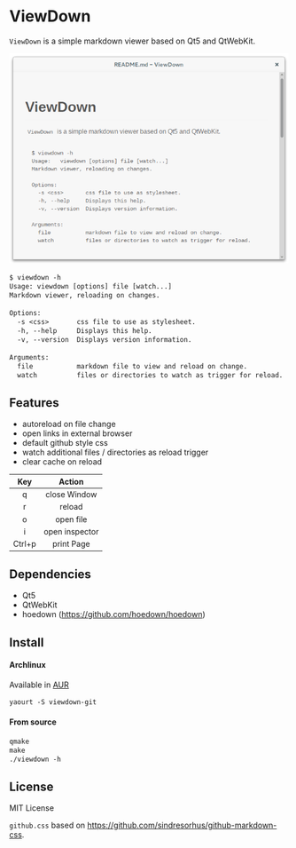 ViewDown
========

`ViewDown` is a simple markdown viewer based on Qt5 and QtWebKit.

![README](readme.png)

	$ viewdown -h
	Usage: viewdown [options] file [watch...]
	Markdown viewer, reloading on changes.

	Options:
	  -s <css>       css file to use as stylesheet.
	  -h, --help     Displays this help.
	  -v, --version  Displays version information.

	Arguments:
	  file           markdown file to view and reload on change.
	  watch          files or directories to watch as trigger for reload.

Features
--------

* autoreload on file change
* open links in external browser
* default github style css
* watch additional files / directories as reload trigger
* clear cache on reload

|   Key  | Action         |
|:------:|:--------------:|
|   q    | close Window   |
|   r    | reload         |
|   o    | open file      |
|   i    | open inspector |
| Ctrl+p | print Page     |

Dependencies
------------

* Qt5
* QtWebKit
* hoedown (<https://github.com/hoedown/hoedown>)

Install
-------

#### Archlinux

Available in [AUR](https://aur.archlinux.org/packages/viewdown-git/)

	yaourt -S viewdown-git

#### From source

	qmake
	make
	./viewdown -h

License
-------

MIT License

`github.css` based on <https://github.com/sindresorhus/github-markdown-css>.

